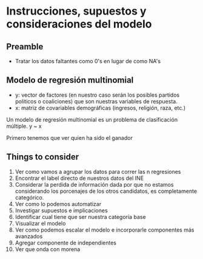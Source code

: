 # Instrucciones, supuestos y consideraciones del modelo

## Preamble
- Tratar los datos faltantes como 0's en lugar de como NA's

## Modelo de regresión multinomial 
- y: vector de factores (en nuestro caso serán los posibles partidos politicos o coaliciones) que son nuestras variables de respuesta.
- x: matriz de covariables demográficas (ingresos, religión, raza, etc.) 

Un modelo de regresión multinomial es un problema de clasificación múltiple. 
y ~ x

Primero tenemos que ver quien ha sido el ganador 


## Things to consider
1. Ver como vamos a agrupar los datos para correr las n regresiones
2. Encontrar el label directo de nuestros datos del INE
3. Considerar la perdida de información dada por que no estamos considerando los porcenajes de los otros candidatos, es completamente categórico.
4. Ver como lo podemos automatizar
5. Investigar supuestos e implicaciones
6. Identificar cual tiene que ser nuestra categoría base
7. Visualizar el modelo
8. Ver como podemos escalar el modelo e incorporarle componentes más avanzados
9. Agregar componente de independientes
10. Ver que onda con morena

